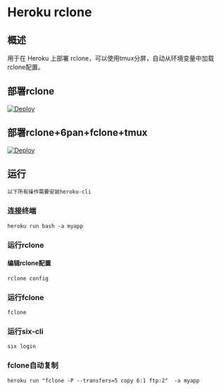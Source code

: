 # Heroku rclone
## 概述
用于在 Heroku 上部署 rclone，可以使用tmux分屏，自动从环境变量中加载rclone配置。
## 部署rclone
[![Deploy](https://www.herokucdn.com/deploy/button.png)](https://dashboard.heroku.com/new?template=https://github.com/xixka/heroku-rclone.git)
## 部署rclone+6pan+fclone+tmux
[![Deploy](https://www.herokucdn.com/deploy/button.png)](https://dashboard.heroku.com/new?template=https://github.com/xixka/heroku-rclone.git/tree/6pan)

## 运行 
`以下所有操作需要安装heroku-cli`
### 连接终端

```
heroku run bash -a myapp
```
### 运行rclone
#### 编辑rclone配置
```
rclone config
```
### 运行fclone
```
fclone
```
### 运行six-cli
```
six login
```
### fclone自动复制
```shell
heroku run "fclone -P --transfers=5 copy 6:1 ftp:2"  -a myapp
```
